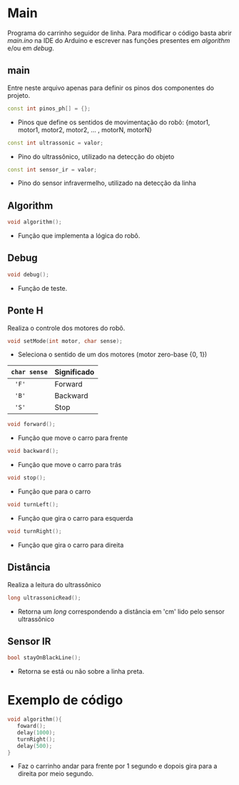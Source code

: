# Main

Programa do carrinho seguidor de linha. Para modificar o código basta abrir _main.ino_ na IDE do Arduino e escrever nas funções presentes em _algorithm_ e/ou em _debug_.

## main

Entre neste arquivo apenas para definir os pinos dos componentes do projeto.

```cpp
const int pinos_ph[] = {};
```
- Pinos que define os sentidos de movimentação do robô: {motor1, motor1, motor2, motor2, ... , motorN, motorN}

```cpp
const int ultrassonic = valor;
```

- Pino do ultrassônico, utilizado na detecção do objeto

```cpp
const int sensor_ir = valor;
```

- Pino do sensor infravermelho, utilizado na detecção da linha

## Algorithm

```cpp
void algorithm();
```

- Função que implementa a lógica do robô.

## Debug

```cpp
void debug();
```

- Função de teste.

## Ponte H 

Realiza o controle dos motores do robô.

```cpp
void setMode(int motor, char sense);
```

- Seleciona o sentido de um dos motores (motor zero-base {0, 1}) 

|``` char sense ```|Significado| 
|------|--------|
| ```  'F' ```  |Forward |
| ```  'B' ```  |Backward |
| ```  'S' ```  | Stop  |

```cpp
void forward();
```

- Função que move o carro para frente

```cpp
void backward();
```

- Função que move o carro para trás

```cpp
void stop();
```

- Função que para o carro

```cpp
void turnLeft();
```

- Função que gira o carro para esquerda

```cpp
void turnRight();
```

- Função que gira o carro para direita

## Distância

Realiza a leitura do ultrassônico

```cpp
long ultrassonicRead();
```

- Retorna um _long_ correspondendo a distância em 'cm' lido pelo sensor ultrassônico

## Sensor IR

```cpp
bool stayOnBlackLine();
```

- Retorna se está ou não sobre a linha preta.

# Exemplo de código

```cpp
void algorithm(){
   foward();
   delay(1000);
   turnRight();
   delay(500);
}
```

- Faz o carrinho andar para frente por 1 segundo e dopois gira para a direita por meio segundo.
